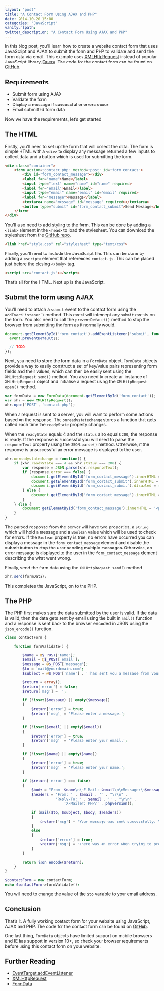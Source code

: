 ```yaml
---
layout: "post"
title: "A Contact Form Using AJAX and PHP"
date: 2014-10-20 15:00
categories: "JavaScript"
vanityurlpath:
twitter_description: "A Contact Form Using AJAX and PHP"
---
```


In this blog post, you’ll learn how to create a website contact form that uses JavaScript and AJAX to submit the form and PHP to validate and send the form data via email. This example uses [XMLHttpRequest](http://en.wikipedia.org/wiki/XMLHttpRequest) instead of popular JavaScript library [jQuery](http://jquery.com). The code for the contact form can be found on [GitHub](https://github.com/tomdiggle/contact-form).

## Requirements
- Submit form using AJAX
- Validate the form
- Display a message if successful or errors occur
- Email submitted form data

Now we have the requirements, let’s get started.

## The HTML
Firstly, you’ll need to set up the form that will collect the data. The form is simple HTML with a ```<div>``` to display any message returned a few inputs to collect data and a button which is used for submitting the form.

~~~ html
<div class="container">
    <form action="contact.php" method="post" id="form_contact">
        <div id="form_contact_message"></div>
        <label for="name">Name</label>
        <input type="text" name="name" id="name" required>
        <label for="email">Email</label>
        <input type="email" name="email" id="email" required>
        <label for="message">Message</label>
        <textarea name="message" id="message" required></textarea>
        <button type="submit" id="form_contact_submit">Send Message</button>
    </form>
</div>
~~~

You’ll also need to add styling to the form. This can be done by adding a ```<link>``` element in the ```<head>``` to load the stylesheet. You can download the stylesheet from the [GitHub repo](https://github.com/tomdiggle/contact-form).

~~~ html
<link href="style.css" rel="stylesheet" type="text/css">
~~~

Finally, you’ll need to include the JavaScript file. This can be done by adding a ```<script>``` element that references ```contact.js```. This can be placed just before the closing ```</body>``` tag.

~~~ html
<script src="contact.js"></script>
~~~

That’s all for the HTML. Next up is the JavaScript.

## Submit the form using AJAX
You’ll need to attach a ```submit``` event to the contact form using the ```addEventListener()``` method. This event will intercept any ```submit``` events on the form. You also need to call the ```preventDefault()``` method to stop the browser from submitting the form as it normally would.

~~~ javascript
document.getElementById('form_contact').addEventListener('submit', function(event) {
  event.preventDefault();

  // TODO
});
~~~

Next, you need to store the form data in a ```FormData``` object. ```FormData``` objects provide a way to easily construct a set of key/value pairs representing form fields and their values, which can then be easily sent using the ```XMLHttpRequest send()``` method. You also need to create an instance of ```XMLHttpRequest``` object and initialise a request using the ```XMLHttpRequest open()``` method.

~~~ javascript
var formData = new FormData(document.getElementById('form_contact'));
var xhr = new XMLHttpRequest();
xhr.open('POST', 'contact.php');
~~~

When a request is sent to a server, you will want to perform some actions based on the response. The ```onreadystatechange``` stores a function that gets called each time the ```readyState``` property changes.

When the ```readyState``` equals 4 and the ```status``` also equals ```200```, the response is ready. If the response is successful you will need to parse the ```responseText``` property using the ```JSON.parse()``` method. Otherwise, if the response is unsuccessful an error message is displayed to the user.

~~~ javascript
xhr.onreadystatechange = function() {
    if (xhr.readyState === 4 && xhr.status === 200) {
        var response = JSON.parse(xhr.responseText);
        if (response.error === false) {
            document.getElementById('form_contact_message').innerHTML = '<p class="success">' + response.msg + '</p>';
            document.getElementById('form_contact_submit').innerHTML = 'Message Sent';
            document.getElementById('form_contact_submit').disabled = true;
        } else {
            document.getElementById('form_contact_message').innerHTML = '<p class="error">' + response.msg + '</p>';
        }
    } else {
        document.getElementById('form_contact_message').innerHTML = '<p class="error">There was an error when trying to send your message. Please try again, or send an email directly at <a href="mailto:mail@yourdomain.com">mail@yourdomain.com</a>.</p>';
    }
}
~~~

The parsed response from the server will have two properties, a ```string``` which will hold a message and a ```Boolean``` value which will be used to check for errors. If the ```Boolean``` property is true, no errors have occurred you can display a message in the ```form_contact_message``` element and disable the submit button to stop the user sending multiple messages. Otherwise, an error message is displayed to the user in the ```form_contact_message``` element describing the what went wrong.

Finally, send the form data using the ```XMLHttpRequest send()``` method.

~~~ javascript
xhr.send(formData);
~~~

This completes the JavaScript, on to the PHP.

## The PHP
The PHP first makes sure the data submitted by the user is valid. If the data is valid, then the data gets sent by email using the built in ```mail()``` function and a response is sent back to the browser encoded in JSON using the ```json_encode()``` function.

~~~ php
class contactForm {

    function formValidate() {

        $name = @$_POST['name'];
        $email = @$_POST['email'];
        $message = @$_POST['message'];
        $to = 'mail@yourdomain.com';
        $subject = @$_POST['name'] . ' has sent you a message from your site';

        $return = array();
        $return['error'] = false;
        $return['msg'] = '';

        if (!isset($message) || empty($message))
        {
            $return['error'] = true;
            $return['msg'] = 'Please enter a message.';
        }

        if (!isset($email) || empty($email))
        {
            $return['error'] = true;
            $return['msg'] = 'Please enter your email.';
        }

        if (!isset($name) || empty($name))
        {
            $return['error'] = true;
            $return['msg'] = 'Please enter your name.';
        }

        if ($return['error'] === false)
        {
            $body = "From: $name\n\nE-Mail: $email\n\nMessage:\n$message";
            $headers = 'From: ' . $email . '' . "\r\n" .
                       'Reply-To: ' . $email . '' . "\r\n" .
                           'X-Mailer: PHP/' . phpversion();

            if (mail($to, $subject, $body, $headers))
            {
                $return['msg'] = 'Your message was sent successfully. You will receive a response shortly.';
            }
            else
            {
                $return['error'] = true;
                $return['msg'] = 'There was an error when trying to process your request. Please try again, or send an email directly to us at <a href="' . $to . '">' . $to . '</a>.';
            }
        }

        return json_encode($return);
    }
}

$contactForm = new contactForm;
echo $contactForm->formValidate();
~~~

You will need to change the value of the ```$to``` variable to your email address.

## Conclusion
That’s it. A fully working contact form for your website using JavaScript, AJAX and PHP. The code for the contact form can be found on [GitHub](https://github.com/tomdiggle/contact-form).

One last thing, ```FormData``` objects have limited support on mobile browsers and IE has support in version 10+, so check your browser requirements before using this contact form on your website.

## Further Reading
- [EventTarget.addEventListener](https://developer.mozilla.org/en-US/docs/Web/API/EventTarget.addEventListener)
- [XMLHttpRequest](https://developer.mozilla.org/en-US/docs/Web/API/XMLHttpRequest)
- [FormData](https://developer.mozilla.org/en-US/docs/Web/API/FormData)
